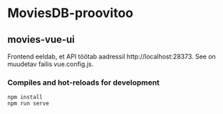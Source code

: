 # MoviesDB-proovitoo

## movies-vue-ui

Frontend eeldab, et API töötab aadressil http://localhost:28373. See on muudetav failis vue.config.js.

### Compiles and hot-reloads for development

```
npm install
npm run serve
```
